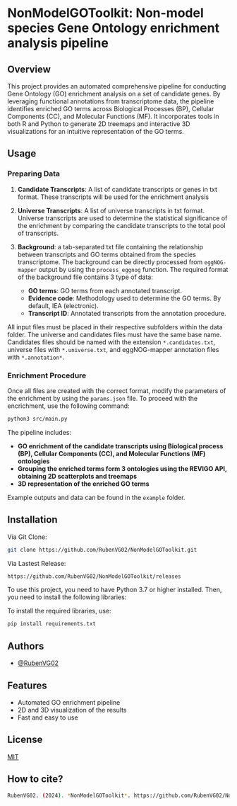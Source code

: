 # NonModelGOToolkit: Non-model species Gene Ontology enrichment analysis pipeline

## Overview

This project provides an automated comprehensive pipeline for conducting Gene Ontology (GO) enrichment analysis on a set of candidate genes. By leveraging functional annotations from transcriptome data, the pipeline identifies enriched GO terms across Biological Processes (BP), Cellular Components (CC), and Molecular Functions (MF). It incorporates tools in both R and Python to generate 2D treemaps and interactive 3D visualizations for an intuitive representation of the GO terms.

## Usage

### Preparing Data

1. **Candidate Transcripts**: A list of candidate transcripts or genes in txt format. These transcripts will be used for the enrichment analysis

2. **Universe Transcripts**: A list of universe transcripts in txt format. Universe transcripts are used to determine the statistical significance of the enrichment by comparing the candidate transcripts to the total pool of transcripts. 

3. **Background**: a tab-separated txt file containing the relationship between transcripts and GO terms obtained from the species transcriptome. The background can be directly processed from `eggNOG-mapper` output by using the `process_eggnog` function.
   The required format of the background file contains 3 type of data:
   - **GO terms**: GO terms from each annotated transcript.
   - **Evidence code**: Methodology used to determine the GO terms. By default, IEA (electronic).
   - **Transcript ID**: Annotated transcripts from the annotation procedure.

All input files must be placed in their respective subfolders within the data folder. The universe and candidates files must have the same base name. Candidates files should be named with the extension `*.candidates.txt`, universe files with `*.universe.txt`, and eggNOG-mapper annotation files with `*.annotation*`.

### Enrichment Procedure
Once all files are created with the correct format, modify the parameters of the enrichment by using the `params.json` file. To proceed with the encrichment, use the following command:

```bash
python3 src/main.py
```

The pipeline includes:
   - **GO enrichment of the candidate transcripts using Biological process (BP), Cellular Components (CC), and Molecular Functions (MF) ontologies**
   - **Grouping the enriched terms form 3 ontologies using the REVIGO API, obtaining 2D scatterplots and treemaps**
   - **3D representation of the enriched GO terms**

Example outputs and data can be found in the `example` folder.


## Installation

Via Git Clone:
```bash
git clone https://github.com/RubenVG02/NonModelGOToolkit.git
```

Via Lastest Release:

```bash
https://github.com/RubenVG02/NonModelGOToolkit/releases
```

To use this project, you need to have Python 3.7 or higher installed. Then, you need to install the following libraries:


To install the required libraries, use:

```bash
pip install requirements.txt
```


## Authors

- [@RubenVG02](https://www.github.com/RubenVG02)

## Features

- Automated GO enrichment pipeline
- 2D and 3D visualization of the results
- Fast and easy to use

## License

[MIT](https://choosealicense.com/licenses/mit/)

## How to cite?

```bash
RubenVG02. (2024). *NonModelGOToolkit*. https://github.com/RubenVG02/NonModelGOToolkit
```




